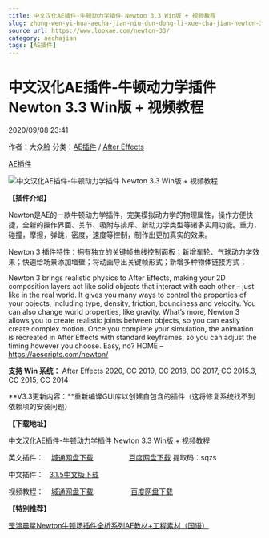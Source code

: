 ```yaml
---
title: 中文汉化AE插件-牛顿动力学插件 Newton 3.3 Win版 + 视频教程
slug: zhong-wen-yi-hua-aecha-jian-niu-dun-dong-li-xue-cha-jian-newton-3-3-winban-shi-pin-jiao-cheng
source_url: https://www.lookae.com/newton-33/
category: aechajian
tags: [AE插件]
---
```

# 中文汉化AE插件-牛顿动力学插件 Newton 3.3 Win版 + 视频教程

2020/09/08 23:41

作者：大众脸
分类：[AE插件](https://www.lookae.com/after-effects/aechajian/) / [After Effects](https://www.lookae.com/after-effects/)

[AE插件](https://www.lookae.com/tag/ae%e6%8f%92%e4%bb%b6/)

![中文汉化AE插件-牛顿动力学插件 Newton 3.3 Win版 + 视频教程](https://www.lookae.com/wp-content/uploads/2018/07/Newton-3-.jpg "中文汉化AE插件-牛顿动力学插件 Newton 3.3 Win版 + 视频教程-LookAE.com")

[](https://cloud.video.taobao.com//play/u/705956171/p/1/e/6/t/1/50184394506.mp4?_=1")

**【插件介绍】**

Newton是AE的一款牛顿动力学插件，完美模拟动力学的物理属性，操作方便快捷，全新的操作界面、关节、吸附与排斥、新动力学类型等诸多实用功能。重力，碰撞，摩擦，弹跳，密度，速度等控制，制作出更加真实的效果。

Newton 3 插件特性：拥有独立的关键帧曲线控制面板；新增车轮、气球动力学效果；快速给场景添加墙壁；将动画导出关键帧形式；新增多种物体链接方式；

Newton 3 brings realistic physics to After Effects, making your 2D composition layers act like solid objects that interact with each other – just like in the real world. It gives you many ways to control the properties of your objects, including type, density, friction, bounciness and velocity. You can also change world properties, like gravity. What’s more, Newton 3 allows you to create realistic joints between objects, so you can easily create complex motion. Once you complete your simulation, the animation is recreated in After Effects with standard keyframes, so you can adjust the timing however you choose. Easy, no? HOME – https://aescripts.com/newton/

**支持 Win 系统：** After Effects 2020, CC 2019, CC 2018, CC 2017, CC 2015.3, CC 2015, CC 2014

**V3.3更新内容：**重新编译GUI库以创建自包含的插件（这将修复系统找不到依赖项的安装问题）

**【下载地址】**

中文汉化AE插件-牛顿动力学插件 Newton 3.3 Win版 + 视频教程

英文插件：    [城通网盘下载](https://089u.com/file/680462-460681511)                  [百度网盘下载](https://pan.baidu.com/s/1gyKa8o6Px--jfW-fAGviOA) 提取码：sqzs

中文插件：   [3.1.5中文版下载](https://www.lookae.com/newton-315/)

视频教程：    [城通网盘下载](https://lookae.ctfile.com/fs/680462-296745876)                   [百度网盘下载](https://pan.baidu.com/s/1YiglEdOh3CCTXrr79-Cajw)

**【特别推荐】**

[罡渡晨星Newton牛顿场插件全析系列AE教材+工程素材（国语）](https://www.lookae.com/newton-ch/)
